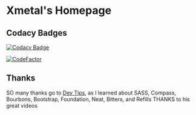 # Xmetal's Homepage

## Codacy Badges

[![Codacy Badge](https://app.codacy.com/project/badge/Grade/a64d28a721af450194ce5d5be390cf40)](https://www.codacy.com/gh/Xmetalfanx/website/dashboard?utm_source=github.com&amp;utm_medium=referral&amp;utm_content=Xmetalfanx/website&amp;utm_campaign=Badge_Grade)

[![CodeFactor](https://www.codefactor.io/repository/github/xmetalfanx/website/badge)](https://www.codefactor.io/repository/github/xmetalfanx/website)

## Thanks

SO many thanks go to [Dev Tips](https://www.youtube.com/channel/UCyIe-61Y8C4_o-zZCtO4ETQ), as I learned about SASS, Compass, Bourbons, Bootstrap, Foundation, Neat, Bitters, and Refills THANKS to his great videos
